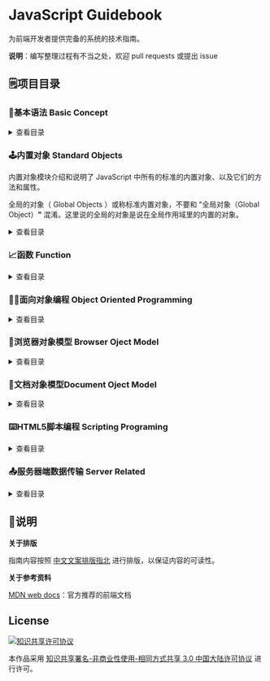 # JavaScript Guidebook

为前端开发者提供完备的系统的技术指南。

**说明**：编写整理过程有不当之处，欢迎 pull requests 或提出 issue

## :spiral_notepad:项目目录

### :beginner:基本语法 Basic Concept

<details>

<summary>查看目录</summary>

- **语法与数据类型**
  - [词法结构](https://github.com/tsejx/JavaScript-Guidebook/blob/master/01_BasicConcept/1_Grammar%26Types/1_LexicalStructure.md)
  - [变量](https://github.com/tsejx/JavaScript-Guidebook/blob/master/01_BasicConcept/1_Grammar%26Types/2_VariableDeclarations.md)
  - [数据结构与类型](https://github.com/tsejx/JavaScript-Guidebook/blob/master/01_BasicConcept/1_Grammar%26Types/3_DataStructures%26Types.md)
- **表达式和运算符**
  - 运算符
    - [赋值运算符](https://github.com/tsejx/JavaScript-Guidebook/blob/master/01_BasicConcept/2_Expressions%26Operators/1_Operators/AssignmentOperators.md)
    - [比较运算符](https://github.com/tsejx/JavaScript-Guidebook/blob/master/01_BasicConcept/2_Expressions%26Operators/1_Operators/ComparisonOperators.md)
    - [算术运算符](https://github.com/tsejx/JavaScript-Guidebook/blob/master/01_BasicConcept/2_Expressions%26Operators/1_Operators/ArithmeticOperators.md)
    - [位运算符](https://github.com/tsejx/JavaScript-Guidebook/blob/master/01_BasicConcept/2_Expressions%26Operators/1_Operators/BitwiseOperators.md)
    - [逻辑运算符](https://github.com/tsejx/JavaScript-Guidebook/blob/master/01_BasicConcept/2_Expressions%26Operators/1_Operators/LogicalOperators.md)
    - [字符串运算符](https://github.com/tsejx/JavaScript-Guidebook/blob/master/01_BasicConcept/2_Expressions%26Operators/1_Operators/StringOperators.md)
    - [条件运算符](https://github.com/tsejx/JavaScript-Guidebook/blob/master/01_BasicConcept/2_Expressions%26Operators/1_Operators/ConditionalOperator.md)
    - [逗号运算符](https://github.com/tsejx/JavaScript-Guidebook/blob/master/01_BasicConcept/2_Expressions%26Operators/1_Operators/CommaOperator.md)
    - [扩展运算符](https://github.com/tsejx/JavaScript-Guidebook/blob/master/01_BasicConcept/2_Expressions%26Operators/1_Operators/SpreadOperator.md)
    - 一元运算符
      - [delete](https://github.com/tsejx/JavaScript-Guidebook/blob/master/01_BasicConcept/2_Expressions%26Operators/1_Operators/UnaryOperators/delete.md)
      - [typeof](https://github.com/tsejx/JavaScript-Guidebook/blob/master/01_BasicConcept/2_Expressions%26Operators/1_Operators/UnaryOperators/typeof.md)
      - [void](https://github.com/tsejx/JavaScript-Guidebook/blob/master/01_BasicConcept/2_Expressions%26Operators/1_Operators/UnaryOperators/void.md)
    - 关系运算符
      - [in](https://github.com/tsejx/JavaScript-Guidebook/blob/master/01_BasicConcept/2_Expressions%26Operators/1_Operators/RelationalOperator/in.md)
      - [instanceof](https://github.com/tsejx/JavaScript-Guidebook/blob/master/01_BasicConcept/2_Expressions%26Operators/1_Operators/RelationalOperator/instanceof.md)
    - [运算符优先级](https://github.com/tsejx/JavaScript-Guidebook/blob/master/01_BasicConcept/2_Expressions%26Operators/1_Operators/OperatorsPrecedence.md)
  - 表达式
    - 基本表达式
      - [this](https://github.com/tsejx/JavaScript-Guidebook/blob/master/01_BasicConcept/2_Expressions%26Operators/2_Expressions/PrimaryExpression/This.md)
      - [字面量](https://github.com/tsejx/JavaScript-Guidebook/blob/master/01_BasicConcept/2_Expressions%26Operators/2_Expressions/PrimaryExpression/Literal.md)
      - [对象初始化](https://github.com/tsejx/JavaScript-Guidebook/blob/master/01_BasicConcept/2_Expressions%26Operators/2_Expressions/PrimaryExpression/InitializationExpressionsForObjects%26Arrays.md)
      - [分组表达式](https://github.com/tsejx/JavaScript-Guidebook/blob/master/01_BasicConcept/2_Expressions%26Operators/2_Expressions/PrimaryExpression/GroupingExpression.md)
      - 解构赋值
    - 复杂表达式
      - [属性访问表达式](https://github.com/tsejx/JavaScript-Guidebook/blob/master/01_BasicConcept/2_Expressions%26Operators/2_Expressions/MemberExpression/PropertyAccessExpression.md)
      - [对象创建表达式](https://github.com/tsejx/JavaScript-Guidebook/blob/master/01_BasicConcept/2_Expressions%26Operators/2_Expressions/MemberExpression/ObjectCreationExpression.md)
      - [函数表达式](https://github.com/tsejx/JavaScript-Guidebook/blob/master/01_BasicConcept/2_Expressions%26Operators/2_Expressions/MemberExpression/FunctionExpression.md)
      - 类表达式
      - 生成器表达式
      - 异步函数表达式
- **控制流与错误处理**
  - 条件判断语句
    - [if](https://github.com/tsejx/JavaScript-Guidebook/blob/master/01_BasicConcept/3_ControlFlow%26ErrorHandling/ConditionalStatements/If.md)
    - [switch](https://github.com/tsejx/JavaScript-Guidebook/blob/master/01_BasicConcept/3_ControlFlow%26ErrorHandling/ConditionalStatements/Switch.md)
  - 异常处理语句
    - [throw](https://github.com/tsejx/JavaScript-Guidebook/blob/master/01_BasicConcept/3_ControlFlow%26ErrorHandling/ExceptionHandlingStatements/Throw.md)
    - [try..catch](https://github.com/tsejx/JavaScript-Guidebook/blob/master/01_BasicConcept/3_ControlFlow%26ErrorHandling/ExceptionHandlingStatements/Try...Catch.md)
  - [Error](https://github.com/tsejx/JavaScript-Guidebook/blob/master/01_BasicConcept/3_ControlFlow%26ErrorHandling/Error.md)
  - Promises
- **循环与迭代**
  - [for](https://github.com/tsejx/JavaScript-Guidebook/blob/master/01_BasicConcept/4_Loops%26Iteration/For.md)
  - [do...while](https://github.com/tsejx/JavaScript-Guidebook/blob/master/01_BasicConcept/4_Loops%26Iteration/DoWhile.md)
  - [while](https://github.com/tsejx/JavaScript-Guidebook/blob/master/01_BasicConcept/4_Loops%26Iteration/While.md)
  - [label](https://github.com/tsejx/JavaScript-Guidebook/blob/master/01_BasicConcept/4_Loops%26Iteration/Label.md)
  - [break](https://github.com/tsejx/JavaScript-Guidebook/blob/master/01_BasicConcept/4_Loops%26Iteration/Break.md)
  - [continue](https://github.com/tsejx/JavaScript-Guidebook/blob/master/01_BasicConcept/4_Loops%26Iteration/Continue.md)
  - [for...in](https://github.com/tsejx/JavaScript-Guidebook/blob/master/01_BasicConcept/4_Loops%26Iteration/ForIn.md)
  - [for...of](https://github.com/tsejx/JavaScript-Guidebook/blob/master/01_BasicConcept/4_Loops%26Iteration/ForOf.md)

</details>

### :joystick:内置对象 Standard Objects

内置对象模块介绍和说明了 JavaScript 中所有的标准的内置对象、以及它们的方法和属性。

全局的对象（ Global Objects ）或称标准内置对象，不要和 "全局对象（Global Object）**"** 混淆。这里说的全局的对象是说在全局作用域里的内置的对象。

<details>

<summary>查看目录</summary>

- **值属性**
  - [Infinity](https://github.com/tsejx/JavaScript-Guidebook/blob/master/02_StandardObjects/1_ValueProperties/Infinity.md)
  - [NaN](https://github.com/tsejx/JavaScript-Guidebook/blob/master/02_StandardObjects/1_ValueProperties/NaN.md)
  - [undefined](https://github.com/tsejx/JavaScript-Guidebook/blob/master/02_StandardObjects/1_ValueProperties/undefined.md)
- **函数属性**
  - [eval()](https://github.com/tsejx/JavaScript-Guidebook/blob/master/02_StandardObjects/2_FunctionProperties/eval.md)
  - [isFinite()](https://github.com/tsejx/JavaScript-Guidebook/blob/master/02_StandardObjects/2_FunctionProperties/isFinite.md)
  - [isNaN()](https://github.com/tsejx/JavaScript-Guidebook/blob/master/02_StandardObjects/2_FunctionProperties/isNaN.md)
  - [parseFloat()](https://github.com/tsejx/JavaScript-Guidebook/blob/master/02_StandardObjects/2_FunctionProperties/parseFloat.md)
  - [parseInt()](https://github.com/tsejx/JavaScript-Guidebook/blob/master/02_StandardObjects/2_FunctionProperties/parseInt.md)
  - [decodeURI()](https://github.com/tsejx/JavaScript-Guidebook/blob/master/02_StandardObjects/2_FunctionProperties/decodeURI.md)
  - [decodeURIComponent()](https://github.com/tsejx/JavaScript-Guidebook/blob/master/02_StandardObjects/2_FunctionProperties/decodeURIComponent.md)
  - [encodeURI()](https://github.com/tsejx/JavaScript-Guidebook/blob/master/02_StandardObjects/2_FunctionProperties/encodeURI.md)
  - [encodeURIComponent()](https://github.com/tsejx/JavaScript-Guidebook/blob/master/02_StandardObjects/2_FunctionProperties/encodeURIComponent.md)
- **基本对象**
  - [Boolean](https://github.com/tsejx/JavaScript-Guidebook/blob/master/02_StandardObjects/3_FundamentalObjects/Boolean/BooleanObject.md)
  - [Error](https://github.com/tsejx/JavaScript-Guidebook/blob/master/02_StandardObjects/3_FundamentalObjects/Error/ErrorObject.md)
  - [Object](https://github.com/tsejx/JavaScript-Guidebook/blob/master/02_StandardObjects/3_FundamentalObjects/Object/Object.md)
  - [Function](https://github.com/tsejx/JavaScript-Guidebook/blob/master/02_StandardObjects/3_FundamentalObjects/Function/FunctionObject.md)
  - Symbol
- **数字和日期对象**
  - [Date](https://github.com/tsejx/JavaScript-Guidebook/blob/master/02_StandardObjects/4_Numbers%26Dates/Date/DateObject.md)
  - [Math](https://github.com/tsejx/JavaScript-Guidebook/blob/master/02_StandardObjects/4_Numbers%26Dates/Math/MathObject.md)
  - [Number](https://github.com/tsejx/JavaScript-Guidebook/blob/master/02_StandardObjects/4_Numbers%26Dates/Number/NumberObject.md)
- **字符串和正则对象**
  - [String](https://github.com/tsejx/JavaScript-Guidebook/blob/master/02_StandardObjects/5_TextProcessing/String/StringObject.md)
  - [RegExp](https://github.com/tsejx/JavaScript-Guidebook/blob/master/02_StandardObjects/5_TextProcessing/RegExp/RegExpObject.md)
- **索引集合**
  - [Array](https://github.com/tsejx/JavaScript-Guidebook/blob/master/02_StandardObjects/6_IndexedCollections/Array/ArrayObject.md)
  - [TypedArrays](https://github.com/tsejx/JavaScript-Guidebook/blob/master/02_StandardObjects/6_IndexedCollections/TypedArray/TypedArray.md)
- **键值集合**
  - [Set](https://github.com/tsejx/JavaScript-Guidebook/blob/master/02_StandardObjects/7_KeyCollections/Set/Set.md)
  - [WeakSet](https://github.com/tsejx/JavaScript-Guidebook/blob/master/02_StandardObjects/7_KeyCollections/WeakSet/WeakSet.md)
  - [Map](https://github.com/tsejx/JavaScript-Guidebook/blob/master/02_StandardObjects/7_KeyCollections/Map/Map.md)
  - [WeakMap](https://github.com/tsejx/JavaScript-Guidebook/blob/master/02_StandardObjects/7_KeyCollections/WeakMap/WeakMap.md)
- **结构化对象**
  - [ArrayBuffer](https://github.com/tsejx/JavaScript-Guidebook/blob/master/02_StandardObjects/8_StructuredData/ArrayBuffer/ArrayBuffer.md)
  - [JSON](https://github.com/tsejx/JavaScript-Guidebook/blob/master/02_StandardObjects/8_StructuredData/JSON/JSON.md)
- **控制抽象对象**
  - Promise
  - Generator
  - GeneratorFunction
  - AsyncFunction

</details>

### :chart_with_upwards_trend:函数 Function

<details>

<summary>查看目录</summary>

- **定义函数** 
  - [函数的声明](https://github.com/tsejx/JavaScript-Guidebook/blob/master/03_Function/1_DefiningFunctions/FunctionDeclarations.md)
  - 作为值的函数
  - 函数的内部属性
  - [函数属性与方法](https://github.com/tsejx/JavaScript-Guidebook/blob/master/03_Function/1_DefiningFunctions/FunctionProperties%26Method.md)
  - 函数返回值
  - 异常
  - 方法函数定义
    - getter
    - setter
    - 方法定义语法
- **调用函数**
  - 方法调用模式
  - 函数调用模式
  - 构造器调用模式
  - 间接调用模式
- **函数作用域**
  - 函数中的作用域
  - 隐藏内部实现
  - 函数作用域
- **作用域和函数堆栈**
  - 递归
  - 嵌套函数
  - 匿名函数
  - 作用域链
  - 保存变量
  - 命名冲突
- **闭包**
  - 词法作用域
  - 块级作用域
  - 执行上下文
    - 文法环境
    - 变量环境
    - this绑定
  - 闭包的特点
  - 闭包的写法
  - 闭包的用途
- **函数参数**
  - 默认参数
  - 剩余参数
- **箭头函数**
- **高级函数**
  - 安全的类型检测
  - 作用域安全的构造函数
  - 惰性函数
  - 级联函数
  - 高阶函数
  - 函数绑定
  - 函数柯里化
  - 回调函数
  - 模块函数
  - 类构造函数
  - 自更新函数

</details>

### :man_factory_worker:面向对象编程 Object Oriented Programming

<details>

<summary>查看目录</summary>

- **理解对象**
  - 属性类型
  - 定义多个属性
  - 读取属性的特性
- **封装**：把客观事物封装成抽象的类，隐藏属性和方法的实现细节，仅对外公开接口。
  - 工厂模式
  - 构造函数模式
  - 原型模式
  - 组合使用构造函数模式和原型模式
  - 动态原型模式
  - 寄生构造函数模式
  - 稳妥构造函数模式
- **继承**
  - 原型链
  - 借用构造函数
  - 组合继承
  - 原型式继承
  - 寄生式继承
  - 寄生组合式继承
  - 多继承
- **多态**：一个对象调用其他对象的方法，call和apply 继承和重载都是多态的表现形式
- **抽象**

</details>

### :office:浏览器对象模型 Browser Oject Model

<details>

<summary>查看目录</summary>

- **Window对象**
  - 定时器
    - setInterval
    - setTimeout
  - 系统对话框
    - alert
    - confirm
    - prompt
    - print
  - 窗口操作（窗口设置参数）
    - open
    - close
    - focus
    - blur
  - 工作区尺寸
    - 可视区尺寸
    - 实际网页尺寸
    - 包含滚动条尺寸
    - 滚动距离
  - 样式计算
    - getComputedStyle
  - 数据编码
    - atob
- **Location对象**
  - Location对象属性
  - Location对象方法
- **History对象**
  - History对象属性
  - History对象方法
- **Screen对象**
  - 屏幕分辨率尺寸
  - 可用尺寸
- **Navigator对象**
  - 浏览器信息 
- **Cookie**
- **客户端检测**
  - 能力检测
  - 怪癖检测
  - 用户代理检测

</details>

### :page_facing_up:文档对象模型Document Oject Model

<details>

<summary>查看目录</summary>

- **节点层次**
- **Node**
  - 节点关系
    - parentNode
    - parentElement
    - childNodes
    - ParentNode
      - children
      - firstElementChild
      - lastElementChild
    - NonDocumentTypeChildNode
      - previousElementSibiling
      - nextElementSibiling
  - 节点操作
    - appendChild
    - insertBefore
    - removeChild
    - replaceChild
    - cloneChild
- **Document**
  - 节点创建
    - createElement
  - 节点访问
    - getElementById
    - getElementByClassName
    - getElementByTagName
    - getElementsByName
    - querySelector
    - querySelectorAll
- **Element**
  - 节点操作
  - 节点内容
  - 样式设置
- **脚本化CSS**
  - 样式查询
  - 样式设置
- **DOM事件流**
  - 事件流
  - 事件处理程序
  - 事件对象
  - 事件类型
    - UI（用户界面）事件
    - 焦点事件
    - 鼠标与滚轮事件
    - 键盘与文本事件
    - 复合事件
    - 变动事件
    - HTML5事件
    - 设备事件
    - 触摸与手势事件
  - 事件内存和性能
  - 事件模拟
- **表单脚本**

</details>

### :keyboard:HTML5脚本编程 Scripting Programing

<details>

 <summary>查看目录</summary>

- **语义**
  - HTML5表单
  - HTML5新语义元素
- **性能集成**
  - WebWorkers 
  - 拖放API
  - 动画渲染
  - 全屏API
  - 焦点API
- **应用与本地存储**
  - 本地文件应用
  - 本地存储
    - Cookie
    - Storage
    - IndexedDB
- **服务器通信**
  - WebSockets
  - Server-sentEvents
  - WebRTC
- **设备访问**
  - 地理定位
  - 触控事件
  - 摄录设备
- **Web图形开发**
  - 2D图像
    - Canvas
    - SVG
  - 3D图像
    - WebGL
  - 视频
    - HTML5音视频
    - WebRTC

</details>

### :outbox_tray:服务器端数据传输 Server Related

<details>

 <summary>查看目录</summary>

- JSON
- HTTP
- Ajax(XHR)
- Fetch

</details>

## :pushpin:说明

**关于排版**

指南内容按照 [中文文案排版指北](http://mazhuang.org/wiki/chinese-copywriting-guidelines/) 进行排版，以保证内容的可读性。

**关于参考资料**

[MDN web docs](https://developer.mozilla.org/en-US/docs/Web/JavaScript)：官方推荐的前端文档

## License

<a rel="license" href="http://creativecommons.org/licenses/by-nc-sa/3.0/cn/"><img alt="知识共享许可协议" style="border-width:0" src="https://i.creativecommons.org/l/by-nc-sa/3.0/cn/88x31.png" /></a>

本作品采用 <a rel="license" href="http://creativecommons.org/licenses/by-nc-sa/3.0/cn/">知识共享署名-非商业性使用-相同方式共享 3.0 中国大陆许可协议</a> 进行许可。